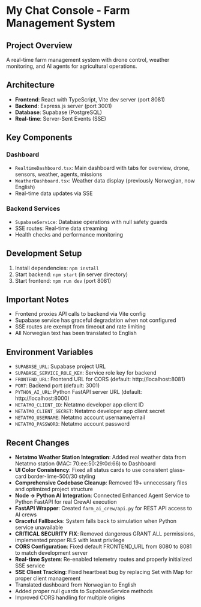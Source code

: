 # My Chat Console - Farm Management System

## Project Overview
A real-time farm management system with drone control, weather monitoring, and AI agents for agricultural operations.

## Architecture
- **Frontend**: React with TypeScript, Vite dev server (port 8081)
- **Backend**: Express.js server (port 3001) 
- **Database**: Supabase (PostgreSQL)
- **Real-time**: Server-Sent Events (SSE)

## Key Components

### Dashboard
- `RealtimeDashboard.tsx`: Main dashboard with tabs for overview, drone, sensors, weather, agents, missions
- `WeatherDashboard.tsx`: Weather data display (previously Norwegian, now English)
- Real-time data updates via SSE

### Backend Services
- `SupabaseService`: Database operations with null safety guards
- SSE routes: Real-time data streaming
- Health checks and performance monitoring

## Development Setup
1. Install dependencies: `npm install`
2. Start backend: `npm start` (in server directory)
3. Start frontend: `npm run dev` (port 8081)

## Important Notes
- Frontend proxies API calls to backend via Vite config
- Supabase service has graceful degradation when not configured
- SSE routes are exempt from timeout and rate limiting
- All Norwegian text has been translated to English

## Environment Variables
- `SUPABASE_URL`: Supabase project URL
- `SUPABASE_SERVICE_ROLE_KEY`: Service role key for backend
- `FRONTEND_URL`: Frontend URL for CORS (default: http://localhost:8081)
- `PORT`: Backend port (default: 3001)
- `PYTHON_AI_URL`: Python FastAPI server URL (default: http://localhost:8000)
- `NETATMO_CLIENT_ID`: Netatmo developer app client ID
- `NETATMO_CLIENT_SECRET`: Netatmo developer app client secret
- `NETATMO_USERNAME`: Netatmo account username/email
- `NETATMO_PASSWORD`: Netatmo account password

## Recent Changes
- **Netatmo Weather Station Integration**: Added real weather data from Netatmo station (MAC: 70:ee:50:29:0d:66) to Dashboard
- **UI Color Consistency**: Fixed all status cards to use consistent glass-card border-lime-500/30 styling
- **Comprehensive Codebase Cleanup**: Removed 19+ unnecessary files and optimized project structure
- **Node → Python AI Integration**: Connected Enhanced Agent Service to Python FastAPI for real CrewAI execution
- **FastAPI Wrapper**: Created `farm_ai_crew/api.py` for REST API access to AI crews
- **Graceful Fallbacks**: System falls back to simulation when Python service unavailable
- **CRITICAL SECURITY FIX**: Removed dangerous GRANT ALL permissions, implemented proper RLS with least privilege
- **CORS Configuration**: Fixed default FRONTEND_URL from 8080 to 8081 to match development server
- **Real-time System**: Re-enabled telemetry routes and properly initialized SSE service
- **SSE Client Tracking**: Fixed heartbeat bug by replacing Set with Map for proper client management
- Translated dashboard from Norwegian to English
- Added proper null guards to SupabaseService methods
- Improved CORS handling for multiple origins
